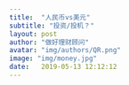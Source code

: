 ```yaml
---
title:  "人民币vs美元"
subtitle: "投资/投机？"
layout: post
author: "做好理财顾问"
avatar: "img/authors/QR.png"
image: "img/money.jpg"
date:   2019-05-13 12:12:12
---
```


